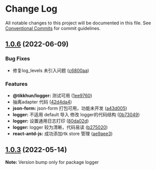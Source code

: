 # Change Log

All notable changes to this project will be documented in this file.
See [Conventional Commits](https://conventionalcommits.org) for commit guidelines.

## [1.0.6](https://gitee.com/radiorz/vue3-admin-ts/compare/v1.0.5...v1.0.6) (2022-06-09)


### Bug Fixes

* 修复log_levels 未引入问题 ([c6800aa](https://gitee.com/radiorz/vue3-admin-ts/commits/c6800aa82af70fba5b26c9ae40a90968b291c508))


### Features

* **@tikkhun/logger:** 测试可用 ([1ee9760](https://gitee.com/radiorz/vue3-admin-ts/commits/1ee97606e12c72c287a78d9b4b042b48dd1c25d7))
* 抽离adapter 代码 ([42d4da4](https://gitee.com/radiorz/vue3-admin-ts/commits/42d4da4fac6771312aa3fcd50e2075be1fd5e96d))
* **json-form:** json-form 打包可用，功能未开发 ([a43d005](https://gitee.com/radiorz/vue3-admin-ts/commits/a43d00590374c2383258ba8c3e6089504af45536))
* **logger:** 不适用 default 导入 修改 logger的代码结构 ([0b73049](https://gitee.com/radiorz/vue3-admin-ts/commits/0b7304930fb075690d44918755279497a891d385))
* **logger:** 设置通用日志打印 ([80da02d](https://gitee.com/radiorz/vue3-admin-ts/commits/80da02dd3cc1f8c37645829ecd9e8ea03421ab8a))
* **logger:** logger 较为清晰，代码易读 ([b275020](https://gitee.com/radiorz/vue3-admin-ts/commits/b27502062bed7e2a7d9e45352a030822c0ae26f8))
* **react-antd-js:** 成功添加rtk store 管理 ([ae9aee3](https://gitee.com/radiorz/vue3-admin-ts/commits/ae9aee37614903a4f5a52b7b7c94384203ce7c47))





## [1.0.3](https://gitee.com/radiorz/vue3-admin-ts/compare/v1.0.2...v1.0.3) (2022-05-14)

**Note:** Version bump only for package logger
